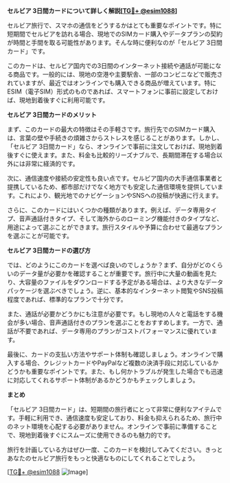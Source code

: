 **セルビア 3日間カードについて詳しく解説[[TG💪+ @esim1088](https://t.me/s/esim1088)]**

セルビア旅行で、スマホの通信をどうするかはとても重要なポイントです。特に短期間でセルビアを訪れる場合、現地でのSIMカード購入やデータプランの契約が時間と手間を取る可能性があります。そんな時に便利なのが「セルビア 3日間カード」です。

このカードは、セルビア国内での3日間のインターネット接続や通話が可能になる商品です。一般的には、現地の空港や主要駅舎、一部のコンビニなどで販売されていますが、最近ではオンラインでも購入できる商品が増えています。特にESIM（電子SIM）形式のものであれば、スマートフォンに事前に設定しておけば、現地到着後すぐに利用可能です。

**セルビア 3日間カードのメリット**

まず、このカードの最大の特徴はその手軽さです。旅行先でのSIMカード購入は、言葉の壁や手続きの煩雑さからストレスを感じることがあります。しかし、「セルビア 3日間カード」なら、オンラインで事前に注文しておけば、現地到着後すぐに使えます。また、料金も比較的リーズナブルで、長期間滞在する場合以外には非常に経済的です。

次に、通信速度や接続の安定性も良い点です。セルビア国内の大手通信事業者と提携しているため、都市部だけでなく地方でも安定した通信環境を提供しています。これにより、観光地でのナビゲーションやSNSへの投稿が快適に行えます。

さらに、このカードにはいくつかの種類があります。例えば、データ専用タイプ、音声通話付きタイプ、そして海外からのローミング機能付きのタイプなど、用途によって選ぶことができます。旅行スタイルや予算に合わせて最適なプランを選ぶことが可能です。

**セルビア 3日間カードの選び方**

では、どのようにこのカードを選べば良いのでしょうか？まず、自分がどのくらいのデータ量が必要かを確認することが重要です。旅行中に大量の動画を見たり、大容量のファイルをダウンロードする予定がある場合は、より大きなデータパッケージを選ぶべきでしょう。逆に、基本的なインターネット閲覧やSNS投稿程度であれば、標準的なプランで十分です。

また、通話が必要かどうかにも注意が必要です。もし現地の人々と電話をする機会が多い場合、音声通話付きのプランを選ぶことをおすすめします。一方で、通話が不要であれば、データ専用のプランがコストパフォーマンスに優れています。

最後に、カードの支払い方法やサポート体制も確認しましょう。オンラインで購入する場合、クレジットカードやPayPalなど複数の決済手段に対応しているかどうかも重要なポイントです。また、もし何かトラブルが発生した場合でも迅速に対応してくれるサポート体制があるかどうかもチェックしましょう。

**まとめ**

「セルビア 3日間カード」は、短期間の旅行者にとって非常に便利なアイテムです。手軽に利用でき、通信速度も安定しており、料金も抑えられるため、旅行中のネット環境を心配する必要がありません。オンラインで事前に準備することで、現地到着後すぐにスムーズに使用できるのも魅力的です。

旅行を計画している方はぜひ一度、このカードを検討してみてください。きっとあなたのセルビア旅行をもっと快適なものにしてくれることでしょう。

[[TG💪+ @esim1088](https://t.me/s/esim1088) ![Image](https://i.postimg.cc/Y0z9fWf4/image.png)]